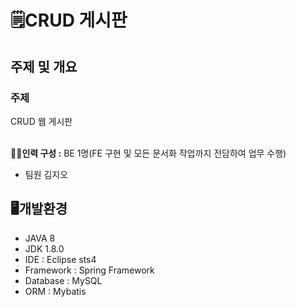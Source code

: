 # 🗒CRUD 게시판

## 주제 및 개요

<h3>주제</h3> 
CRUD 웹 게시판 </b></br></br> 

**👩‍💻인력 구성 :** BE 1명(FE 구현 및 모든 문서화 작업까지 전담하여 업무 수행)</br>
- 팀원 김지오

## 🖥개발환경
- JAVA 8</br>
- JDK 1.8.0</br>
- IDE : Eclipse sts4</br>
- Framework : Spring Framework</br>
- Database : MySQL</br>
- ORM : Mybatis</br>
